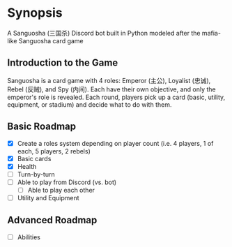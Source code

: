 # Synopsis
A Sanguosha (三国杀) Discord bot built in Python modeled after the mafia-like Sanguosha card game

## Introduction to the Game
Sanguosha is a card game with 4 roles: Emperor (主公), Loyalist (忠诚), Rebel (反贼), and Spy (内间). Each have their own objective, and only the emperor's role is revealed.
Each round, players pick up a card (basic, utility, equipment, or stadium) and decide what to do with them.

## Basic Roadmap
- [x] Create a roles system depending on player count (i.e. 4 players, 1 of each, 5 players, 2 rebels)
- [x] Basic cards
- [x] Health
- [ ] Turn-by-turn
- [ ] Able to play from Discord (vs. bot)
  - [ ] Able to play each other
- [ ] Utility and Equipment

## Advanced Roadmap
- [ ] Abilities
